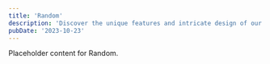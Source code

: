 ```yaml
---
title: 'Random'
description: 'Discover the unique features and intricate design of our Random. Perfect for various applications, this piece adds a touch of creativity and innovation to any setting.'
pubDate: '2023-10-23'
---
```


Placeholder content for Random.